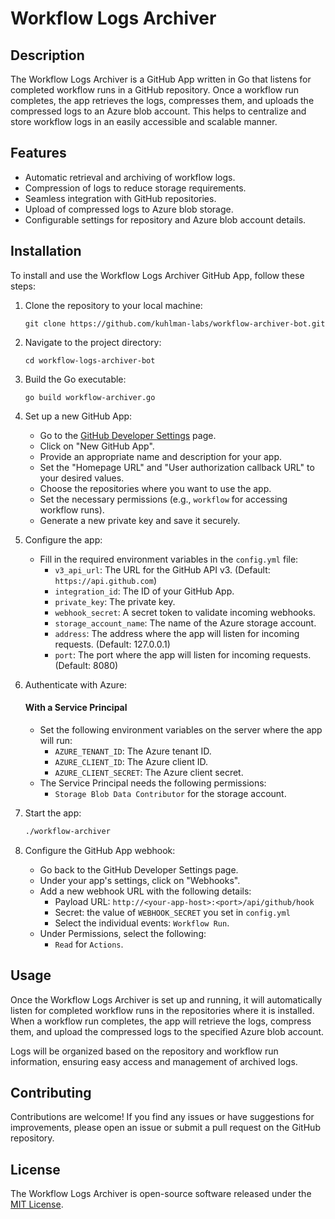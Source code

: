 # Workflow Logs Archiver

## Description
The Workflow Logs Archiver is a GitHub App written in Go that listens for completed workflow runs in a GitHub repository. Once a workflow run completes, the app retrieves the logs, compresses them, and uploads the compressed logs to an Azure blob account. This helps to centralize and store workflow logs in an easily accessible and scalable manner.

## Features
- Automatic retrieval and archiving of workflow logs.
- Compression of logs to reduce storage requirements.
- Seamless integration with GitHub repositories.
- Upload of compressed logs to Azure blob storage.
- Configurable settings for repository and Azure blob account details.

## Installation

To install and use the Workflow Logs Archiver GitHub App, follow these steps:

1. Clone the repository to your local machine:
   ```
   git clone https://github.com/kuhlman-labs/workflow-archiver-bot.git
   ```

2. Navigate to the project directory:
   ```
   cd workflow-logs-archiver-bot
   ```

3. Build the Go executable:
   ```
   go build workflow-archiver.go
   ```

4. Set up a new GitHub App:
   - Go to the [GitHub Developer Settings](https://github.com/settings/apps) page.
   - Click on "New GitHub App".
   - Provide an appropriate name and description for your app.
   - Set the "Homepage URL" and "User authorization callback URL" to your desired values.
   - Choose the repositories where you want to use the app.
   - Set the necessary permissions (e.g., `workflow` for accessing workflow runs).
   - Generate a new private key and save it securely.

5. Configure the app:
   - Fill in the required environment variables in the `config.yml` file:
     - `v3_api_url`: The URL for the GitHub API v3. (Default: `https://api.github.com`) 
     - `integration_id`: The ID of your GitHub App.
     - `private_key`: The private key.
     - `webhook_secret`: A secret token to validate incoming webhooks.
     - `storage_account_name`: The name of the Azure storage account.
     - `address`: The address where the app will listen for incoming requests. (Default: 127.0.0.1)
     - `port`: The port where the app will listen for incoming requests. (Default: 8080)

6. Authenticate with Azure: 
   #### With a Service Principal
   - Set the following environment variables on the server where the app will run:
     - `AZURE_TENANT_ID`: The Azure tenant ID.
     - `AZURE_CLIENT_ID`: The Azure client ID.
     - `AZURE_CLIENT_SECRET`: The Azure client secret.
   - The Service Principal needs the following permissions:
     - `Storage Blob Data Contributor` for the storage account.

7. Start the app:
   ```bash
   ./workflow-archiver
   ```

8. Configure the GitHub App webhook:
   - Go back to the GitHub Developer Settings page.
   - Under your app's settings, click on "Webhooks".
   - Add a new webhook URL with the following details:
     - Payload URL: `http://<your-app-host>:<port>/api/github/hook`
     - Secret: the value of `WEBHOOK_SECRET` you set in `config.yml`
     - Select the individual events: `Workflow Run`.
   - Under Permissions, select the following:
     - `Read` for `Actions`.

## Usage

Once the Workflow Logs Archiver is set up and running, it will automatically listen for completed workflow runs in the repositories where it is installed. When a workflow run completes, the app will retrieve the logs, compress them, and upload the compressed logs to the specified Azure blob account.

Logs will be organized based on the repository and workflow run information, ensuring easy access and management of archived logs.

## Contributing

Contributions are welcome! If you find any issues or have suggestions for improvements, please open an issue or submit a pull request on the GitHub repository.

## License

The Workflow Logs Archiver is open-source software released under the [MIT License](LICENSE).